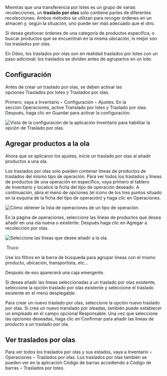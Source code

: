 Mientras que una transferencia por lotes es un grupo de varias recolecciones, un **traslado por olas** solo contiene partes de diferentes recolecciones. Ambos métodos se utilizan para recoger órdenes en un almacén y, según la situación, uno puede ser más adecuado que el otro.

Si desea gestionar órdenes de una categoría de productos específica, o buscar productos que se encuentran en la misma ubicación, lo mejor son los traslados por olas.

En Odoo, los traslados por olas son en realidad traslados por lotes con un paso adicional: los traslados se dividen antes de agruparlos en un lote.

## Configuración[](https://www.odoo.com/documentation/17.0/es/applications/inventory_and_mrp/inventory/warehouses_storage/advanced_operations_warehouse/wave_transfers.html#configuration "Enlazar permanentemente con este título")

Antes de crear un traslado por olas, se deben activar las opciones Traslados por lotes y Traslados por olas.

Primero, vaya a Inventario ‣ Configuración ‣ Ajustes. En la sección Operaciones, active Translado por lotes y Traslado por olas. Después, haga clic en Guardar para activar la configuración.

![Vista de la configuración de la aplicación Inventario para habilitar la opción de Traslado por olas.](https://www.odoo.com/documentation/17.0/es/_images/wave-transfers-setting.png)

## Agregar productos a la ola[](https://www.odoo.com/documentation/17.0/es/applications/inventory_and_mrp/inventory/warehouses_storage/advanced_operations_warehouse/wave_transfers.html#add-products-to-a-wave "Enlazar permanentemente con este título")

Ahora que se aplicaron los ajustes, inicie un traslado por olas al añadir productos a una ola.

Los traslados por olas solo pueden contener líneas de productos de traslados del mismo tipo de operación. Para ver todos los traslados y líneas de productos de una operación en específico, vaya primero al tablero de Inventario y localice la ficha del tipo de operación deseado. A continuación, abra el menú de opciones (el icono de los tres puntos situado en la esquina de la ficha del tipo de operación) y haga clic en Operaciones.

![Cómo obtener la lista de operaciones de un tipo de operación.](https://www.odoo.com/documentation/17.0/es/_images/list-of-operations.png)

En la página de operaciones, seleccione las líneas de productos que desea añadir en una ola nueva o existente. Después haga clic en Agregar a recolección por olas.

![Seleccione las líneas que desee añadir a la ola.](https://www.odoo.com/documentation/17.0/es/_images/select-lines.png)

 Truco

Use los filtros en la barra de búsqueda para agrupar líneas con el mismo producto, ubicación, transportista, etc…

Después de eso aparecerá una caja emergente.

Si desea añadir las líneas seleccionadas a un traslado por olas existente, seleccione la opción traslado por olas existente y seleccione el traslado existente en el menú desplegable.

Para crear un nuevo traslado por olas, seleccione la opción nuevo traslado por olas. Si crea un nuevo translado por oleadas, también puede establecer un empleado en el campo opcional Responsable. Una vez que seleccione las opciones deseadas, haga clic en Confirmar para añadir las líneas de producto a un traslado por ola.

## Ver traslados por olas[](https://www.odoo.com/documentation/17.0/es/applications/inventory_and_mrp/inventory/warehouses_storage/advanced_operations_warehouse/wave_transfers.html#view-wave-transfers "Enlazar permanentemente con este título")

Para ver todos los traslados por olas y sus estados, vaya a Inventario ‣ Operaciones ‣ Traslados por olas. Los traslados por olas también se pueden ver en la aplicación Código de barras accediendo a Código de barras ‣ Traslados por lotes.